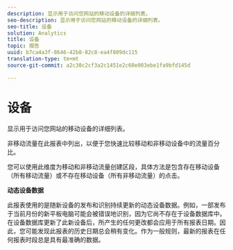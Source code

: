 ```yaml
---
description: 显示用于访问您网站的移动设备的详细列表。
seo-description: 显示用于访问您网站的移动设备的详细列表。
seo-title: 设备
solution: Analytics
title: 设备
topic: 报告
uuid: b7ca4a3f-8646-42b8-82c8-ea4f809dc115
translation-type: tm+mt
source-git-commit: a2c38c2cf3a2c1451e2c60e003ebe1fa9bfd145d

---
```



# 设备

显示用于访问您网站的移动设备的详细列表。

非移动流量在此报表中列出，以便于您快速比较移动和非移动设备中的流量百分比。

您可以使用此维度为移动和非移动流量创建区段，具体方法是包含存在移动设备（所有移动流量）或不存在移动设备（所有非移动流量）的点击。

**动态设备数据**

此报表使用的是随新设备的发布和识别持续更新的动态设备数据。例如，一部发布于当前月份的新平板电脑可能会被错误地识别，因为它尚不存在于设备数据库中。在设备数据库更新了此新设备后，所产生的任何更改都会应用于所有报表日期。因此，您可能发现此报表的历史日期总会稍有变化。作为一般规则，最新的报表在任何报表时段总是具有最准确的数据。

